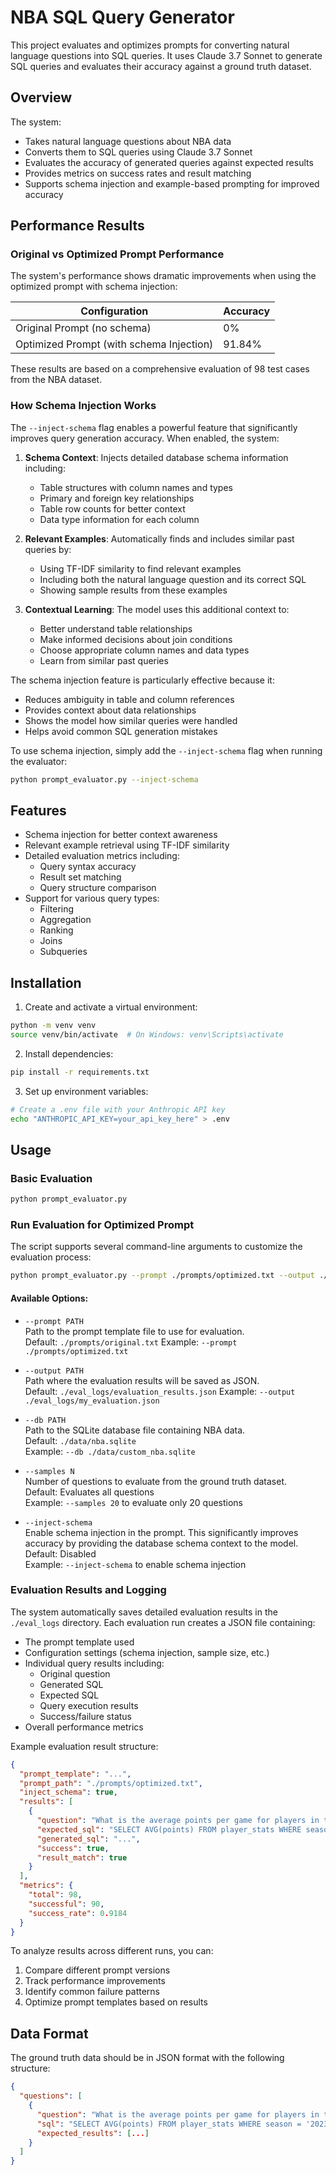 # NBA SQL Query Generator

This project evaluates and optimizes prompts for converting natural language questions into SQL queries. It uses Claude 3.7 Sonnet to generate SQL queries and evaluates their accuracy against a ground truth dataset.

## Overview

The system:
- Takes natural language questions about NBA data
- Converts them to SQL queries using Claude 3.7 Sonnet
- Evaluates the accuracy of generated queries against expected results
- Provides metrics on success rates and result matching
- Supports schema injection and example-based prompting for improved accuracy

## Performance Results

### Original vs Optimized Prompt Performance

The system's performance shows dramatic improvements when using the optimized prompt with schema injection:

| Configuration | Accuracy |
|--------------|----------|
| Original Prompt (no schema) | 0% |
| Optimized Prompt (with schema Injection) | 91.84% |

These results are based on a comprehensive evaluation of 98 test cases from the NBA dataset.

### How Schema Injection Works

The `--inject-schema` flag enables a powerful feature that significantly improves query generation accuracy. When enabled, the system:

1. **Schema Context**: Injects detailed database schema information including:
   - Table structures with column names and types
   - Primary and foreign key relationships
   - Table row counts for better context
   - Data type information for each column

2. **Relevant Examples**: Automatically finds and includes similar past queries by:
   - Using TF-IDF similarity to find relevant examples
   - Including both the natural language question and its correct SQL
   - Showing sample results from these examples

3. **Contextual Learning**: The model uses this additional context to:
   - Better understand table relationships
   - Make informed decisions about join conditions
   - Choose appropriate column names and data types
   - Learn from similar past queries

The schema injection feature is particularly effective because it:
- Reduces ambiguity in table and column references
- Provides context about data relationships
- Shows the model how similar queries were handled
- Helps avoid common SQL generation mistakes

To use schema injection, simply add the `--inject-schema` flag when running the evaluator:
```bash
python prompt_evaluator.py --inject-schema
```

## Features

- Schema injection for better context awareness
- Relevant example retrieval using TF-IDF similarity
- Detailed evaluation metrics including:
  - Query syntax accuracy
  - Result set matching
  - Query structure comparison
- Support for various query types:
  - Filtering
  - Aggregation
  - Ranking
  - Joins
  - Subqueries

## Installation

1. Create and activate a virtual environment:
```bash
python -m venv venv
source venv/bin/activate  # On Windows: venv\Scripts\activate
```

2. Install dependencies:
```bash
pip install -r requirements.txt
```

3. Set up environment variables:
```bash
# Create a .env file with your Anthropic API key
echo "ANTHROPIC_API_KEY=your_api_key_here" > .env
```

## Usage

### Basic Evaluation
```bash
python prompt_evaluator.py
```

### Run Evaluation for Optimized Prompt

The script supports several command-line arguments to customize the evaluation process:

```bash
python prompt_evaluator.py --prompt ./prompts/optimized.txt --output ./eval_logs/optimized_evaluation_results.json --inject-schema
```

#### Available Options:

- `--prompt PATH`  
  Path to the prompt template file to use for evaluation.  
  Default: `./prompts/original.txt` 
  Example: `--prompt ./prompts/optimized.txt`

- `--output PATH`  
  Path where the evaluation results will be saved as JSON.  
  Default: `./eval_logs/evaluation_results.json`
  Example: `--output ./eval_logs/my_evaluation.json`

- `--db PATH`  
  Path to the SQLite database file containing NBA data.  
  Default: `./data/nba.sqlite`  
  Example: `--db ./data/custom_nba.sqlite`

- `--samples N`  
  Number of questions to evaluate from the ground truth dataset.  
  Default: Evaluates all questions  
  Example: `--samples 20` to evaluate only 20 questions

- `--inject-schema`  
  Enable schema injection in the prompt. This significantly improves accuracy by providing the database schema context to the model.  
  Default: Disabled  
  Example: `--inject-schema` to enable schema injection

### Evaluation Results and Logging

The system automatically saves detailed evaluation results in the `./eval_logs` directory. Each evaluation run creates a JSON file containing:

- The prompt template used
- Configuration settings (schema injection, sample size, etc.)
- Individual query results including:
  - Original question
  - Generated SQL
  - Expected SQL
  - Query execution results
  - Success/failure status
- Overall performance metrics

Example evaluation result structure:
```json
{
  "prompt_template": "...",
  "prompt_path": "./prompts/optimized.txt",
  "inject_schema": true,
  "results": [
    {
      "question": "What is the average points per game for players in the 2023 season?",
      "expected_sql": "SELECT AVG(points) FROM player_stats WHERE season = '2023'",
      "generated_sql": "...",
      "success": true,
      "result_match": true
    }
  ],
  "metrics": {
    "total": 98,
    "successful": 90,
    "success_rate": 0.9184
  }
}
```

To analyze results across different runs, you can:
1. Compare different prompt versions
2. Track performance improvements
3. Identify common failure patterns
4. Optimize prompt templates based on results

## Data Format

The ground truth data should be in JSON format with the following structure:
```json
{
  "questions": [
    {
      "question": "What is the average points per game for players in the 2023 season?",
      "sql": "SELECT AVG(points) FROM player_stats WHERE season = '2023'",
      "expected_results": [...]
    }
  ]
}
```




